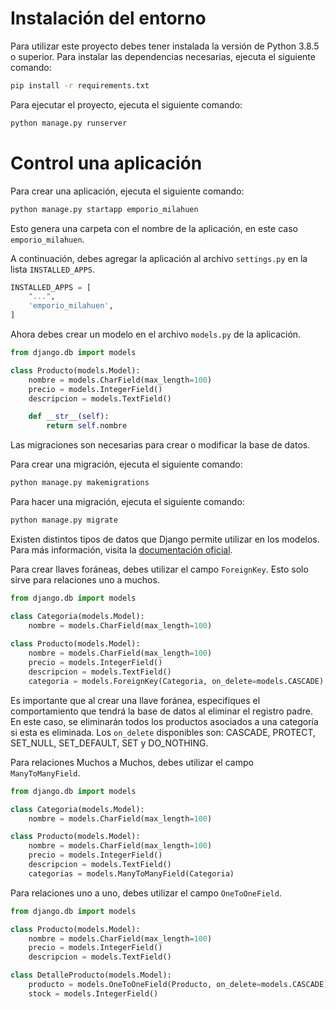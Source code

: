 # Instalación del entorno

Para utilizar este proyecto debes tener instalada la versión
de Python 3.8.5 o superior. Para instalar las dependencias
necesarias, ejecuta el siguiente comando:

```bash
pip install -r requirements.txt
```

Para ejecutar el proyecto, ejecuta el siguiente comando:

```bash
python manage.py runserver
```

# Control una aplicación
Para crear una aplicación, ejecuta el siguiente comando:

```bash
python manage.py startapp emporio_milahuen
```

Esto genera una carpeta con el nombre de la aplicación, en este caso `emporio_milahuen`.

A continuación, debes agregar la aplicación al archivo `settings.py` en la lista `INSTALLED_APPS`.

```python
INSTALLED_APPS = [
    "...",
    'emporio_milahuen',
]
```

Ahora debes crear un modelo en el archivo `models.py` de la aplicación.

```python
from django.db import models

class Producto(models.Model):
    nombre = models.CharField(max_length=100)
    precio = models.IntegerField()
    descripcion = models.TextField()

    def __str__(self):
        return self.nombre
```
Las migraciones son necesarias para crear o modificar la base de datos.

Para crear una migración, ejecuta el siguiente comando:


```bash
python manage.py makemigrations
```

Para hacer una migración, ejecuta el siguiente comando:

```bash
python manage.py migrate
```

Existen distintos tipos de datos que Django permite utilizar en los modelos. Para más información, visita la [documentación oficial](https://docs.djangoproject.com/es/5.0/ref/models/fields/#field-types).

Para crear llaves foráneas, debes utilizar el campo `ForeignKey`. Esto solo sirve para relaciones uno a muchos.

```python
from django.db import models

class Categoria(models.Model):
    nombre = models.CharField(max_length=100)
    
class Producto(models.Model):
    nombre = models.CharField(max_length=100)
    precio = models.IntegerField()
    descripcion = models.TextField()
    categoria = models.ForeignKey(Categoria, on_delete=models.CASCADE)
```

Es importante que al crear una llave foránea, especifiques el comportamiento que tendrá la base de datos al eliminar el registro padre. En este caso, se eliminarán todos los productos asociados a una categoría si esta es eliminada.
Los `on_delete` disponibles son: CASCADE, PROTECT, SET_NULL, SET_DEFAULT, SET y DO_NOTHING.

Para relaciones Muchos a Muchos, debes utilizar el campo `ManyToManyField`.

```python
from django.db import models

class Categoria(models.Model):
    nombre = models.CharField(max_length=100)

class Producto(models.Model):
    nombre = models.CharField(max_length=100)
    precio = models.IntegerField()
    descripcion = models.TextField()
    categorias = models.ManyToManyField(Categoria)
```

Para relaciones uno a uno, debes utilizar el campo `OneToOneField`.

```python
from django.db import models

class Producto(models.Model):
    nombre = models.CharField(max_length=100)
    precio = models.IntegerField()
    descripcion = models.TextField()

class DetalleProducto(models.Model):
    producto = models.OneToOneField(Producto, on_delete=models.CASCADE)
    stock = models.IntegerField()
```
